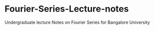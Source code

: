 # Fourier-Series-Lecture-notes
Undergraduate lecture Notes on Fourier Series for Bangalore University

